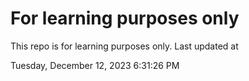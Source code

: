 # For learning purposes only
This repo is for learning purposes only.
Last updated at

Tuesday, December 12, 2023 6:31:26 PM

